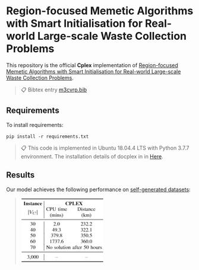 # Region-focused Memetic Algorithms with Smart Initialisation for Real-world Large-scale Waste Collection Problems

This repository is the official **Cplex** implementation of [Region-focused Memetic Algorithms with Smart Initialisation for Real-world Large-scale Waste Collection Problems](https://www.researchgate.net/publication/343126112_A_Novel_Two-phase_Approach_to_Large-scale_Waste_Collection_Problems). 

>📋  Bibtex entry [m3cvrp.bib](m3cvrp.bib)

## Requirements

To install requirements:

```setup
pip install -r requirements.txt
```

>📋  This code is implemented in Ubuntu 18.04.4 LTS with Python 3.7.7 environment. The installation details  of docplex in in [Here](https://blog.csdn.net/qq_37787732/article/details/107969026?spm=1001.2014.3001.5501).

## Results

Our model achieves the following performance on [self-generated datasets](/dataset):

>![image-20210604151519040](result.png)

